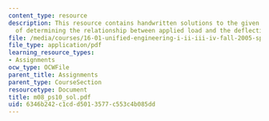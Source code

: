 ```yaml
---
content_type: resource
description: This resource contains handwritten solutions to the given problem set
  of determining the relationship between applied load and the deflection point.
file: /media/courses/16-01-unified-engineering-i-ii-iii-iv-fall-2005-spring-2006/6346b242c1cdd5013577c553c4b085dd_m08_ps10_sol.pdf
file_type: application/pdf
learning_resource_types:
- Assignments
ocw_type: OCWFile
parent_title: Assignments
parent_type: CourseSection
resourcetype: Document
title: m08_ps10_sol.pdf
uid: 6346b242-c1cd-d501-3577-c553c4b085dd
---
```

